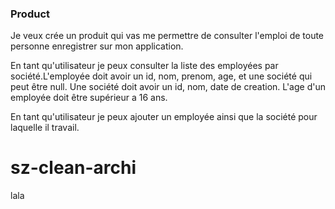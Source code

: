 ### Product

Je veux crée un produit qui vas me permettre de consulter l'emploi de toute personne enregistrer sur mon application.

En tant qu'utilisateur je peux consulter la liste des employées par société.L'employée doit avoir un id, nom, prenom, age, et une société qui peut être null.
Une société doit avoir un id, nom, date de creation.
L'age d'un employée doit être supérieur a 16 ans.

En tant qu'utilisateur je peux ajouter un employée ainsi que la société pour laquelle il travail.

# sz-clean-archi

lala
